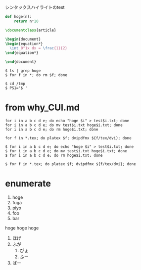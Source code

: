 シンタックスハイライトのtest

```python
def hoge(n):
    return n*10
```

```tex
\documentclass{article}

\begin{document}
\begin{equation*}
  \int_0^1x dx = \frac{1}{2}
\end{equation*}

\end{document}
```

```console
$ ls | grep hoge
$ for f in *; do rm $f; done
```

```ShellSession
$ cd /tmp
$ PS1='$ '
```

# from why_CUI.md

```ShellSession
for i in a b c d e; do echo "hoge $i" > test$i.txt; done
for i in a b c d e; do mv test$i.txt hoge$i.txt; done
for i in a b c d e; do rm hoge$i.txt; done
```

```ShellSession
for f in *.tex; do platex $f; dvipdfmx ${f/tex/dvi}; done
```

```ShellSession
$ for i in a b c d e; do echo "hoge $i" > test$i.txt; done
$ for i in a b c d e; do mv test$i.txt hoge$i.txt; done
$ for i in a b c d e; do rm hoge$i.txt; done
```

```ShellSession
$ for f in *.tex; do platex $f; dvipdfmx ${f/tex/dvi}; done
```

# enumerate
1. hoge
1. fuga
  1. piyo
  1. foo
1. bar

hoge hoge hoge

1. ほげ
1. ふが
    1. ぴょ
    1. ふー
1. ばー

